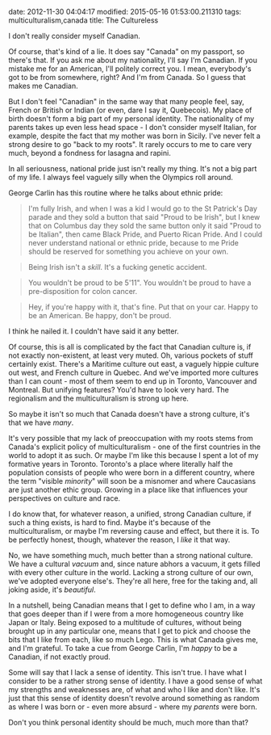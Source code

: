 date: 2012-11-30 04:04:17
modified: 2015-05-16 01:53:00.211310
tags: multiculturalism,canada
title: The Cultureless

I don't really consider myself Canadian.

Of course, that's kind of a lie.  It does say "Canada" on my passport, so
there's that.  If you ask me about my nationality, I'll say I'm Canadian.
If you mistake me for an American, I'll politely correct you.  I mean,
everybody's got to be from somewhere, right?  And I'm from Canada.  So I
guess that makes me Canadian.

But I don't feel "Canadian" in the same way that many people feel, say,
French or British or Indian (or even, dare I say it, Quebecois).  My place
of birth doesn't form a big part of my personal identity.  The nationality
of my parents takes up even less head space - I don't consider myself
Italian, for example, despite the fact that my mother was born in Sicily.
I've never felt a strong desire to go "back to my roots".  It rarely occurs
to me to care very much, beyond a fondness for lasagna and rapini.

In all seriousness, national pride just isn't really my thing.  It's not a
big part of my life.  I always feel vaguely silly when the Olympics roll
around.

George Carlin has this routine where he talks about ethnic pride:

> I'm fully Irish, and when I was a kid I would go to the St Patrick's Day
parade and they sold a button that said "Proud to be Irish", but I knew that
on Columbus day they sold the same button only it said "Proud to be
Italian", then came Black Pride, and Puerto Rican Pride. And I could never
understand national or ethnic pride, because to me Pride should be reserved
for something you achieve on your own.

>Being Irish isn't a *skill*. It's a fucking genetic accident.

>You wouldn't be proud to be 5'11". You wouldn't be proud to have a
pre-disposition for colon cancer.

>Hey, if you're happy with it, that's fine.  Put that on your car.  Happy to
be an American.  Be happy, don't be proud.

I think he nailed it.  I couldn't have said it any better.

Of course, this is all is complicated by the fact that Canadian culture is,
if not exactly non-existent, at least very muted.  Oh, various pockets of
stuff certainly exist.  There's a Maritime culture out east, a vaguely
hippie culture out west, and French culture in Quebec.  And we've imported
more cultures than I can count - most of them seem to end up in Toronto,
Vancouver and Montreal.  But unifying features?  You'd have to look very
hard.  The regionalism and the multiculturalism is strong up here.

So maybe it isn't so much that Canada doesn't have a strong culture, it's
that we have *many*.

It's very possible that my lack of preoccupation with my roots stems from
Canada's explicit policy of multiculturalism - one of the first countries in
the world to adopt it as such.  Or maybe I'm like this because I spent a lot
of my formative years in Toronto.  Toronto's a place where literally half
the population consists of people who were born in a different country,
where the term "visible *minority*" will soon be a misnomer and where
Caucasians are just another ethic group.  Growing in a place like that
influences your perspectives on culture and race.

I do know that, for whatever reason, a unified, strong Canadian culture, if
such a thing exists, is hard to find.  Maybe it's because of the
multiculturalism, or maybe I'm reversing cause and effect, but there it is.
To be perfectly honest, though, whatever the reason, I *like* it that way.

No, we have something much, much better than a strong national culture.  We
have a cultural *vacuum* and, since nature abhors a vacuum, it gets filled
with every other culture in the world.  Lacking a strong culture of our own,
we've adopted everyone else's.  They're all here, free for the taking and,
all joking aside, it's *beautiful*.

In a nutshell, being Canadian means that I get to define who I am, in a way
that goes deeper than if I were from a more homogeneous country like Japan
or Italy.  Being exposed to a multitude of cultures, without being brought
up in any particular one, means that I get to pick and choose the bits that
I like from each, like so much Lego.  This is what Canada gives me, and I'm
grateful.  To take a cue from George Carlin, I'm *happy* to be a Canadian,
if not exactly proud.

Some will say that I lack a sense of identity.  This isn't true.  I have
what I consider to be a rather strong sense of identity.  I have a good
sense of what my strengths and weaknesses are, of what and who I like and
don't like.  It's just that this sense of identity doesn't revolve around
something as random as where I was born or - even more absurd - where my
*parents* were born.

Don't you think personal identity should be much, much more than that?
